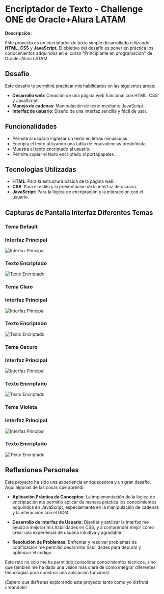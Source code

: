 # Encriptador de Texto - Challenge ONE de Oracle+Alura LATAM

**Descripción:**

Este proyecto es un encriptador de texto simple desarrollado utilizando **HTML**, **CSS** y **JavaScript**. El objetivo del desafío es poner en práctica los conocimientos adquiridos en el curso "Principiante en programación" de Oracle+Alura LATAM.

## Desafío

Este desafío te permitirá practicar  mis habilidades en las siguientes áreas:

- **Desarrollo web**: Creación de una página web funcional con HTML, CSS y JavaScript.
- **Manejo de cadenas**: Manipulación de texto mediante JavaScript.
- **Interfaz de usuario**: Diseño de una interfaz sencilla y fácil de usar.

## Funcionalidades

- Permite al usuario ingresar un texto en letras minúsculas.
- Encripta el texto utilizando una tabla de equivalencias predefinida.
- Muestra el texto encriptado al usuario.
- Permite copiar el texto encriptado al portapapeles.

## Tecnologías Utilizadas

- **HTML**: Para la estructura básica de la página web.
- **CSS**: Para el estilo y la presentación de la interfaz de usuario.
- **JavaScript**: Para la lógica de encriptación y la interacción con el usuario.

## Capturas de Pantalla Interfaz Diferentes Temas

### Tema Default
### Interfaz Principal
![Interfaz Principal](asset/interfaz-theme-defaul.png)
### Texto Encriptado
![Texto Encriptado](asset/encriptar-theme-defaul.png)

### Tema Claro
### Interfaz Principal
![Interfaz Principal](asset/interfaz-theme-white.png)
### Texto Encriptado
![Texto Encriptado](asset/encriptar-theme-white.png)

### Tema Oscuro
### Interfaz Principal
![Interfaz Principal](asset/interfaz-theme-dark.png)
### Texto Encriptado
![Texto Encriptado](asset/encriptar-theme-dark.png)

### Tema Violeta
### Interfaz Principal
![Interfaz Principal](asset/interfaz-theme-violet.png)
### Texto Encriptado
![Texto Encriptado](asset/encriptar-theme-violet.png)


## Reflexiones Personales

Este proyecto ha sido una experiencia enriquecedora y un gran desafío. Aquí algunas de las cosas que aprendí:

- **Aplicación Práctica de Conceptos:** La implementación de la lógica de encriptación me permitió aplicar de manera práctica los conocimientos adquiridos en JavaScript, especialmente en la manipulación de cadenas y la interacción con el DOM.

- **Desarrollo de Interfaz de Usuario:** Diseñar y estilizar la interfaz me ayudó a mejorar mis habilidades en CSS, y a comprender mejor cómo crear una experiencia de usuario intuitiva y agradable.

- **Resolución de Problemas:** Enfrentar y resolver problemas de codificación me permitió desarrollar habilidades para depurar y optimizar el código.

Este reto no solo me ha permitido consolidar conocimientos técnicos, sino que también me ha dado una visión más clara de cómo integrar diferentes tecnologías para construir una aplicación funcional.

¡Espero que disfrutes explorando este proyecto tanto como yo disfruté creándolo!